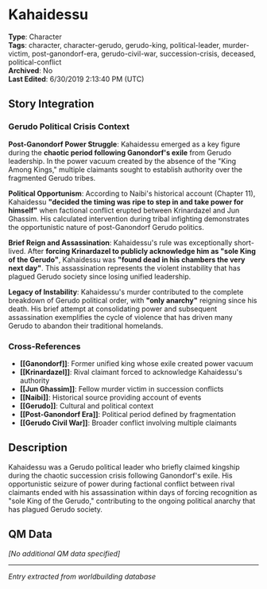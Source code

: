# Kahaidessu

**Type**: Character  
**Tags**: character, character-gerudo, gerudo-king, political-leader, murder-victim, post-ganondorf-era, gerudo-civil-war, succession-crisis, deceased, political-conflict  
**Archived**: No  
**Last Edited**: 6/30/2019 2:13:40 PM (UTC)

## Story Integration

### Gerudo Political Crisis Context
**Post-Ganondorf Power Struggle**: Kahaidessu emerged as a key figure during the **chaotic period following Ganondorf's exile** from Gerudo leadership. In the power vacuum created by the absence of the "King Among Kings," multiple claimants sought to establish authority over the fragmented Gerudo tribes.

**Political Opportunism**: According to Naibi's historical account (Chapter 11), Kahaidessu **"decided the timing was ripe to step in and take power for himself"** when factional conflict erupted between Krinardazel and Jun Ghassim. His calculated intervention during tribal infighting demonstrates the opportunistic nature of post-Ganondorf Gerudo politics.

**Brief Reign and Assassination**: Kahaidessu's rule was exceptionally short-lived. After **forcing Krinardazel to publicly acknowledge him as "sole King of the Gerudo"**, Kahaidessu was **"found dead in his chambers the very next day"**. This assassination represents the violent instability that has plagued Gerudo society since losing unified leadership.

**Legacy of Instability**: Kahaidessu's murder contributed to the complete breakdown of Gerudo political order, with **"only anarchy"** reigning since his death. His brief attempt at consolidating power and subsequent assassination exemplifies the cycle of violence that has driven many Gerudo to abandon their traditional homelands.

### Cross-References
- **[[Ganondorf]]**: Former unified king whose exile created power vacuum
- **[[Krinardazel]]**: Rival claimant forced to acknowledge Kahaidessu's authority
- **[[Jun Ghassim]]**: Fellow murder victim in succession conflicts
- **[[Naibi]]**: Historical source providing account of events
- **[[Gerudo]]**: Cultural and political context
- **[[Post-Ganondorf Era]]**: Political period defined by fragmentation
- **[[Gerudo Civil War]]**: Broader conflict involving multiple claimants

## Description
Kahaidessu was a Gerudo political leader who briefly claimed kingship during the chaotic succession crisis following Ganondorf's exile. His opportunistic seizure of power during factional conflict between rival claimants ended with his assassination within days of forcing recognition as "sole King of the Gerudo," contributing to the ongoing political anarchy that has plagued Gerudo society.

## QM Data
*[No additional QM data specified]*

---
*Entry extracted from worldbuilding database*
